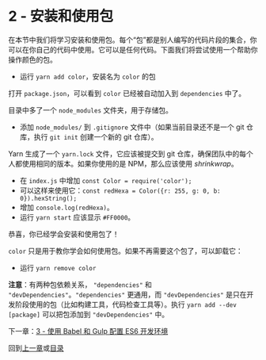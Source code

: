 # 2 - 安装和使用包

在本节中我们将学习安装和使用包。每个“包”都是别人编写的代码片段的集合，你可以在你自己的代码中使用。它可以是任何代码。下面我们将尝试使用一个帮助你操作颜色的包。

- 运行 `yarn add color`，安装名为 `color` 的包

打开 `package.json`，可以看到 `color` 已经被自动加入到 `dependencies` 中了。

目录中多了一个 `node_modules` 文件夹，用于存储包。

- 添加 `node_modules/` 到 `.gitignore` 文件中（如果当前目录还不是一个 git 仓库，执行 `git init` 创建一个新的 git 仓库）。

Yarn 生成了一个 `yarn.lock` 文件，它应该被提交到 git 仓库，确保团队中的每个人都使用相同的版本。如果你使用的是 NPM，那么应该使用 *shrinkwrap*。

- 在 `index.js` 中增加 `const Color = require('color');`
- 可以这样来使用它：`const redHexa = Color({r: 255, g: 0, b: 0}).hexString();`
- 增加 `console.log(redHexa)`。
- 运行 `yarn start` 应该显示 `#FF0000`。

恭喜，你已经学会安装和使用包了！

`color` 只是用于教你学会如何使用包。如果不再需要这个包了，可以卸载它：

- 运行 `yarn remove color`

**注意**：有两种包依赖关系， `"dependencies"` 和 `"devDependencies"`。`"dependencies"` 更通用，而 `"devDependencies"` 是只在开发阶段使用的包（比如构建工具，代码检查工具等）。执行 `yarn add --dev [package]` 可以把包添加到 `"devDependencies"` 中。

下一章：[3 - 使用 Babel 和 Gulp 配置 ES6 开发环境](/tutorial/3-es6-babel-gulp)

回到[上一章](/tutorial/1-node-npm-yarn-package-json)或[目录](https://github.com/pd4d10/js-stack-from-scratch#目录)
